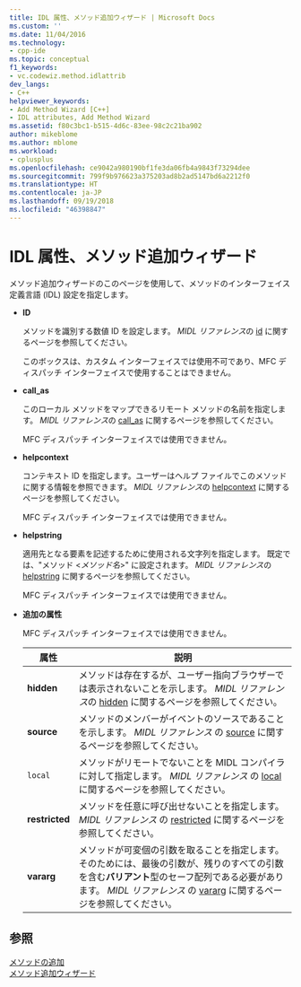 ```yaml
---
title: IDL 属性、メソッド追加ウィザード | Microsoft Docs
ms.custom: ''
ms.date: 11/04/2016
ms.technology:
- cpp-ide
ms.topic: conceptual
f1_keywords:
- vc.codewiz.method.idlattrib
dev_langs:
- C++
helpviewer_keywords:
- Add Method Wizard [C++]
- IDL attributes, Add Method Wizard
ms.assetid: f80c3bc1-b515-4d6c-83ee-98c2c21ba902
author: mikeblome
ms.author: mblome
ms.workload:
- cplusplus
ms.openlocfilehash: ce9042a980190bf1fe3da06fb4a9843f73294dee
ms.sourcegitcommit: 799f9b976623a375203ad8b2ad5147bd6a2212f0
ms.translationtype: HT
ms.contentlocale: ja-JP
ms.lasthandoff: 09/19/2018
ms.locfileid: "46398847"
---
```

# <a name="idl-attributes-add-method-wizard"></a>IDL 属性、メソッド追加ウィザード

メソッド追加ウィザードのこのページを使用して、メソッドのインターフェイス定義言語 (IDL) 設定を指定します。

- **ID**

   メソッドを識別する数値 ID を設定します。 *MIDL リファレンス*の [id](/windows/desktop/Midl/id) に関するページを参照してください。

   このボックスは、カスタム インターフェイスでは使用不可であり、MFC ディスパッチ インターフェイスで使用することはできません。

- **call_as**

   このローカル メソッドをマップできるリモート メソッドの名前を指定します。 *MIDL リファレンス*の [call_as](/windows/desktop/Midl/call-as) に関するページを参照してください。

   MFC ディスパッチ インターフェイスでは使用できません。

- **helpcontext**

   コンテキスト ID を指定します。ユーザーはヘルプ ファイルでこのメソッドに関する情報を参照できます。 *MIDL リファレンス*の [helpcontext](/windows/desktop/Midl/helpcontext) に関するページを参照してください。

   MFC ディスパッチ インターフェイスでは使用できません。

- **helpstring**

   適用先となる要素を記述するために使用される文字列を指定します。 既定では、"メソッド <*メソッド名*>" に設定されます。 *MIDL リファレンス*の [helpstring](/windows/desktop/Midl/helpstring) に関するページを参照してください。

   MFC ディスパッチ インターフェイスでは使用できません。

- **追加の属性**

   MFC ディスパッチ インターフェイスでは使用できません。

   |属性|説明|
   |---------------|-----------------|
   |**hidden**|メソッドは存在するが、ユーザー指向ブラウザーでは表示されないことを示します。 *MIDL リファレンス*の [hidden](/windows/desktop/Midl/hidden) に関するページを参照してください。|
   |**source**|メソッドのメンバーがイベントのソースであることを示します。 *MIDL リファレンス* の [source](/windows/desktop/Midl/source) に関するページを参照してください。|
   |`local`|メソッドがリモートでないことを MIDL コンパイラに対して指定します。 *MIDL リファレンス* の [local](/windows/desktop/Midl/local) に関するページを参照してください。|
   |**restricted**|メソッドを任意に呼び出せないことを指定します。 *MIDL リファレンス* の [restricted](/windows/desktop/Midl/restricted) に関するページを参照してください。|
   |**vararg**|メソッドが可変個の引数を取ることを指定します。 そのためには、最後の引数が、残りのすべての引数を含む**バリアント**型のセーフ配列である必要があります。 *MIDL リファレンス* の [vararg](/windows/desktop/Midl/vararg) に関するページを参照してください。|

## <a name="see-also"></a>参照

[メソッドの追加](../ide/adding-a-method-visual-cpp.md)<br>
[メソッド追加ウィザード](../ide/add-method-wizard.md)